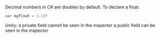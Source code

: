 Decimal numbers in C# are doubles by default.
To declare a float:
```cs
var myFloat = 3.14f
```

Unity:
a private field cannot be seen in the inspector
a public field can be seen in the inspector